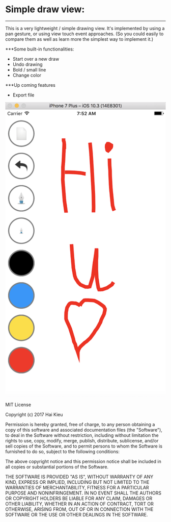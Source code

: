 # Simple draw view:
---------------------

This is a very lightweight / simple drawing view.
It's implemented by using a pan gesture, or using view touch event approaches.
(So you could easily to compare them as well as learn more the simplest way to implement it.)

***Some built-in functionalities:
+ Start over a new draw
+ Undo drawing
+ Bold / small line
+ Change color

***Up coming features
+ Export file

![Simple draw view](https://raw.githubusercontent.com/haikieu/swift-lightweight-draw-view/master/screenshot_small.png)



MIT License

Copyright (c) 2017 Hai Kieu

Permission is hereby granted, free of charge, to any person obtaining a copy
of this software and associated documentation files (the "Software"), to deal
in the Software without restriction, including without limitation the rights
to use, copy, modify, merge, publish, distribute, sublicense, and/or sell
copies of the Software, and to permit persons to whom the Software is
furnished to do so, subject to the following conditions:

The above copyright notice and this permission notice shall be included in all
copies or substantial portions of the Software.

THE SOFTWARE IS PROVIDED "AS IS", WITHOUT WARRANTY OF ANY KIND, EXPRESS OR
IMPLIED, INCLUDING BUT NOT LIMITED TO THE WARRANTIES OF MERCHANTABILITY,
FITNESS FOR A PARTICULAR PURPOSE AND NONINFRINGEMENT. IN NO EVENT SHALL THE
AUTHORS OR COPYRIGHT HOLDERS BE LIABLE FOR ANY CLAIM, DAMAGES OR OTHER
LIABILITY, WHETHER IN AN ACTION OF CONTRACT, TORT OR OTHERWISE, ARISING FROM,
OUT OF OR IN CONNECTION WITH THE SOFTWARE OR THE USE OR OTHER DEALINGS IN THE
SOFTWARE.
